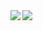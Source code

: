 <a href="https://github-readme-stats.walnuts.dev?username=walnuts1018&count_private=true&include_all_commits=true&show_icons=true&theme=buefy">
  <img align="left" src="https://github-readme-stats.walnuts.dev?username=walnuts1018&count_private=true&include_all_commits=true&show_icons=true&theme=buefy" />
</a>

<a href="https://github-readme-stats.walnuts.dev/top-langs/?username=walnuts1018&theme=buefy&langs_count=100&card_width=467&layout=compact">
  <img align="left" src="https://github-readme-stats.walnuts.dev/top-langs/?username=walnuts1018&theme=buefy&langs_count=100&card_width=467&layout=compact" />
</a>
